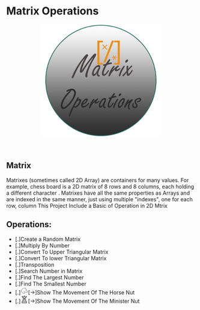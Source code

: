 # Matrix Operations

<!-- ![Matrix](/documentation/img/logo.png) -->
<p align="center"><img src="/documentation/img/logo.png" alt="Matrix Operation" width=320 height=300/></p>
<br>

## Matrix
 Matrixes (sometimes called 2D Array) are containers for many values. For example, chess board is a 2D matrix of 8 rows and 8 columns, each holding a different character . Matrixes have all the same properties as Arrays and are indexed in the same manner, just using multiple "indexes", one for each row, column
        This Project Include a Basic of Operation in 2D Mtrix

## Operations:
 
 * [.]Create a Random Matrix
 * [.]Multiply By Number
 * [.]Convert To Upper Triangular Matrix
 * [.]Convert To lower Triangular Matrix
 * [.]Transposition
 * [.]Search Number in Matrix
 * [.]Find The Largest Number
 * [.]Find The Smallest Number
 * [.]<img src="/documentation/img/horse.png" alt="horse" width=20 height=20/>[->]Show The Movement Of The Horse Nut
 * [.]<img src="/documentation/img/minister.png" alt="minister" width=20 height=20/>[->]Show The Movement Of The Minister Nut



